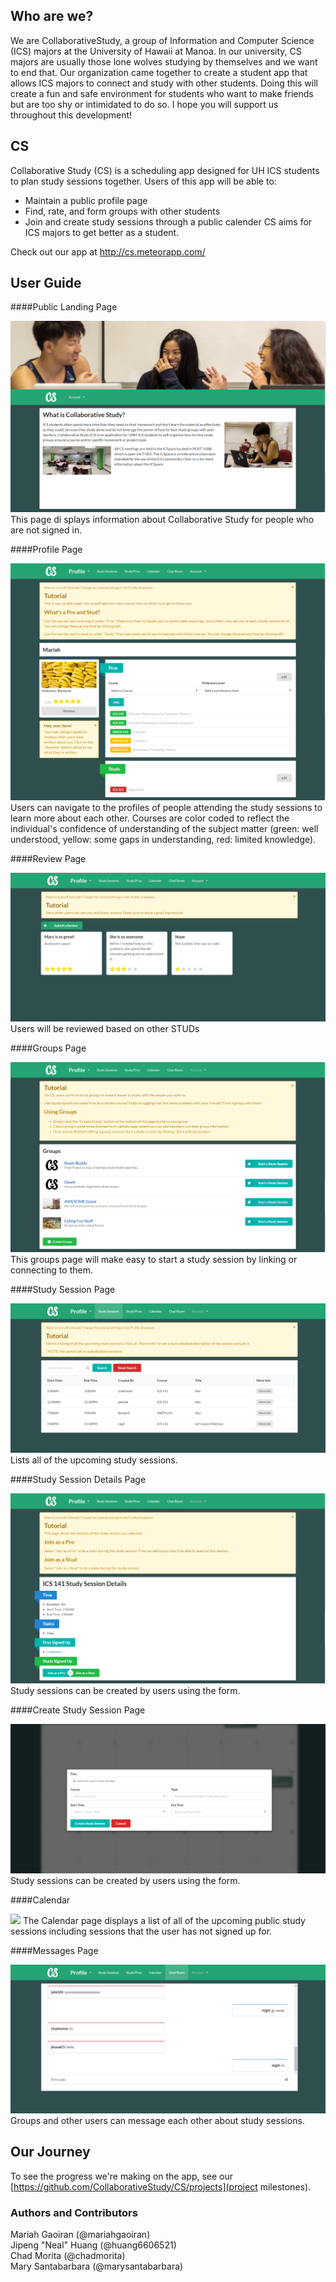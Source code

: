 ## Who are we?
We are CollaborativeStudy, a group of Information and Computer Science (ICS) majors at the University of Hawaii at Manoa. In our university, CS majors are usually those lone wolves studying by themselves and we want to end that. Our organization came together to create a student app that allows ICS majors to connect and study with other students. Doing this will create a fun and safe environment for students who want to make friends but are too shy or intimidated to do so. I hope you will support us throughout this development!

## CS
Collaborative Study (CS) is a scheduling app designed for UH ICS students to plan study sessions together. 
Users of this app will be able to:
* Maintain a public profile page
* Find, rate, and form groups with other students
* Join and create study sessions through a public calender
CS aims for ICS majors to  get better as a student. 

Check out our app at http://cs.meteorapp.com/

## User Guide

####Public Landing Page

<img class="ui fluid centered image" src="/screenshots/publicLandingPage.png">
This page di splays information about Collaborative Study for people who are not signed in.

####Profile Page

<img class="ui fluid centered image" src="/screenshots/profilePage.png">
Users can navigate to the profiles of people attending the study sessions to learn more about each other. Courses are color coded to reflect the individual's confidence of understanding of the subject matter (green: well understood, yellow: some gaps in understanding, red: limited knowledge).

####Review Page

<img class="ui fluid centered image" src="/screenshots/reviewPage.png">
Users will be reviewed based on other STUDs

####Groups Page

<img class="ui fluid centered image" src="/screenshots/groupsPage.png">
This groups page will make easy to start a study session by linking or connecting to them.

####Study Session Page

<img class="ui fluid centered image" src="/screenshots/studySessionsPage.png">
Lists all of the upcoming study sessions.

####Study Session Details Page

<img class="ui fluid centered image" src="/screenshots/studySessionDetailsPage.png">
Study sessions can be created by users using the form.

####Create Study Session Page

<img class="ui fluid centered image" src="/screenshots/createStudySessionPage.png">
Study sessions can be created by users using the form.

####Calendar

<img class="ui fluid centered image" src="/screenshots/calenderPage.png">
The Calendar page displays a list of all of the upcoming public study sessions including sessions that the user has not signed up for.

####Messages Page

<img class="ui fluid centered image" src="/screenshots/messagesPage.png">
Groups and other users can message each other about study sessions.

## Our Journey
To see the progress we're making on the app, see our [https://github.com/CollaborativeStudy/CS/projects](project milestones).

### Authors and Contributors
Mariah Gaoiran (@mariahgaoiran) <br>
Jipeng "Neal" Huang (@huang6606521) <br>
Chad Morita (@chadmorita) <br>
Mary Santabarbara (@marysantabarbara) <br>
